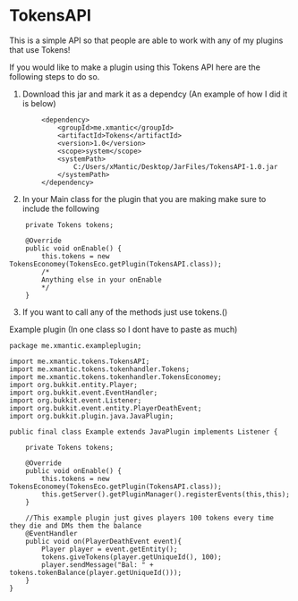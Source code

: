 # TokensAPI
This is a simple API so that people are able to work with any of my plugins that use Tokens!

If you would like to make a plugin using this Tokens API here are the following steps to do so.

1. Download this jar and mark it as a dependcy (An example of how I did it is below)
```
        <dependency>
            <groupId>me.xmantic</groupId>
            <artifactId>Tokens</artifactId>
            <version>1.0</version>
            <scope>system</scope>
            <systemPath>
                C:/Users/xMantic/Desktop/JarFiles/TokensAPI-1.0.jar
            </systemPath>
        </dependency>
```
        
2. In your Main class for the plugin that you are making make sure to include the following

```
    private Tokens tokens;

    @Override
    public void onEnable() {
        this.tokens = new TokensEconomey(TokensEco.getPlugin(TokensAPI.class));
        /*
        Anything else in your onEnable
        */
    }
```
3. If you want to call any of the methods just use tokens.<method>()

Example plugin (In one class so I dont have to paste as much)
```
package me.xmantic.exampleplugin;

import me.xmantic.tokens.TokensAPI;
import me.xmantic.tokens.tokenhandler.Tokens;
import me.xmantic.tokens.tokenhandler.TokensEconomey;
import org.bukkit.entity.Player;
import org.bukkit.event.EventHandler;
import org.bukkit.event.Listener;
import org.bukkit.event.entity.PlayerDeathEvent;
import org.bukkit.plugin.java.JavaPlugin;

public final class Example extends JavaPlugin implements Listener {

    private Tokens tokens;

    @Override
    public void onEnable() {
        this.tokens = new TokensEconomey(TokensEco.getPlugin(TokensAPI.class));
        this.getServer().getPluginManager().registerEvents(this,this);
    }

    //This example plugin just gives players 100 tokens every time they die and DMs them the balance
    @EventHandler
    public void on(PlayerDeathEvent event){
        Player player = event.getEntity();
        tokens.giveTokens(player.getUniqueId(), 100);
        player.sendMessage("Bal: " + tokens.tokenBalance(player.getUniqueId()));
    }
}
```
